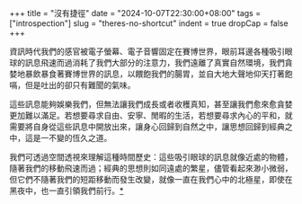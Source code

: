 +++
title = "沒有捷徑"
date = "2024-10-07T22:30:00+08:00"
tags = ["introspection"]
slug = "theres-no-shortcut"
indent = true
dropCap = false
+++

資訊時代我們的感官被電子螢幕、電子音響固定在賽博世界，眼前耳邊各種吸引眼球的訊息飛速而過消耗了我們大部分的注意力，我們遠離了真實自然環境，我們貪婪地暴飲暴食著賽博世界的訊息，以餵飽我們的腸胃，並自大地大聲地仰天打著飽嗝，但是吐出的卻只有難聞的氣味。

這些訊息能夠娛樂我們，但無法讓我們成長或者收穫真知，甚至讓我們愈來愈貪婪更加難以滿足。若想要尋求自由、安寧、閒暇的生活，若想要尋求內心的平和，就需要將自身從這些訊息中開放出來，讓身心回歸到自然之中，讓思想回歸到經典之中，這是一不變的恆久之道。

我們可透過空間透視來理解這種時間歷史：這些吸引眼球的訊息就像近處的物體，隨著我們的移動飛速而過；經典的思想則如同遠處的繁星，儘管看起來渺小微弱，但它們不隨著我們的短距移動而發生改變，就像一直在我們心中的北極星，即使在黑夜中，也一直引領我們前行。[*](https://reuixiy.notion.site/118c9131ed4f801eb032c5e4ea1e008c)